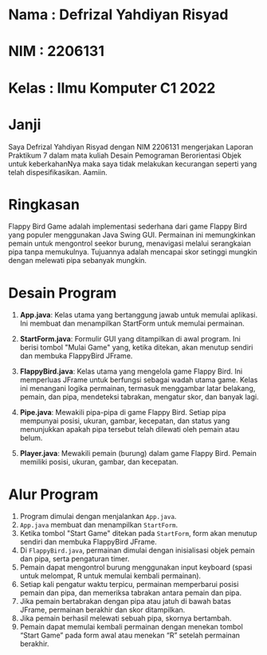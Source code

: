 # Nama : Defrizal Yahdiyan Risyad
# NIM : 2206131
# Kelas : Ilmu Komputer C1 2022


# Janji
Saya Defrizal Yahdiyan Risyad dengan NIM 2206131 mengerjakan Laporan Praktikum 7
dalam mata kuliah Desain Pemograman Berorientasi Objek untuk keberkahanNya 
maka saya tidak melakukan kecurangan seperti yang telah dispesifikasikan. Aamiin.

# Ringkasan
Flappy Bird Game adalah implementasi sederhana dari game Flappy Bird yang populer menggunakan Java Swing GUI. Permainan ini memungkinkan pemain untuk mengontrol seekor burung, menavigasi melalui serangkaian pipa tanpa memukulnya. Tujuannya adalah mencapai skor setinggi mungkin dengan melewati pipa sebanyak mungkin.

# Desain Program
1. **App.java**: Kelas utama yang bertanggung jawab untuk memulai aplikasi. Ini membuat dan menampilkan StartForm untuk memulai permainan.

2. **StartForm.java**: Formulir GUI yang ditampilkan di awal program. Ini berisi tombol "Mulai Game" yang, ketika ditekan, akan menutup sendiri dan membuka FlappyBird JFrame.

3. **FlappyBird.java**: Kelas utama yang mengelola game Flappy Bird. Ini memperluas JFrame untuk berfungsi sebagai wadah utama game. Kelas ini menangani logika permainan, termasuk menggambar latar belakang, pemain, dan pipa, mendeteksi tabrakan, mengatur skor, dan banyak lagi.

4. **Pipe.java**: Mewakili pipa-pipa di game Flappy Bird. Setiap pipa mempunyai posisi, ukuran, gambar, kecepatan, dan status yang menunjukkan apakah pipa tersebut telah dilewati oleh pemain atau belum.

5. **Player.java**: Mewakili pemain (burung) dalam game Flappy Bird. Pemain memiliki posisi, ukuran, gambar, dan kecepatan.

# Alur Program
1. Program dimulai dengan menjalankan `App.java`.
2. `App.java` membuat dan menampilkan `StartForm`.
3. Ketika tombol "Start Game" ditekan pada `StartForm`, form akan menutup sendiri dan membuka FlappyBird JFrame.
4. Di `FlappyBird.java`, permainan dimulai dengan inisialisasi objek pemain dan pipa, serta pengaturan timer.
5. Pemain dapat mengontrol burung menggunakan input keyboard (spasi untuk melompat, R untuk memulai kembali permainan).
6. Setiap kali pengatur waktu terpicu, permainan memperbarui posisi pemain dan pipa, dan memeriksa tabrakan antara pemain dan pipa.
7. Jika pemain bertabrakan dengan pipa atau jatuh di bawah batas JFrame, permainan berakhir dan skor ditampilkan.
8. Jika pemain berhasil melewati sebuah pipa, skornya bertambah.
9. Pemain dapat memulai kembali permainan dengan menekan tombol “Start Game” pada form awal atau menekan “R” setelah permainan berakhir.

